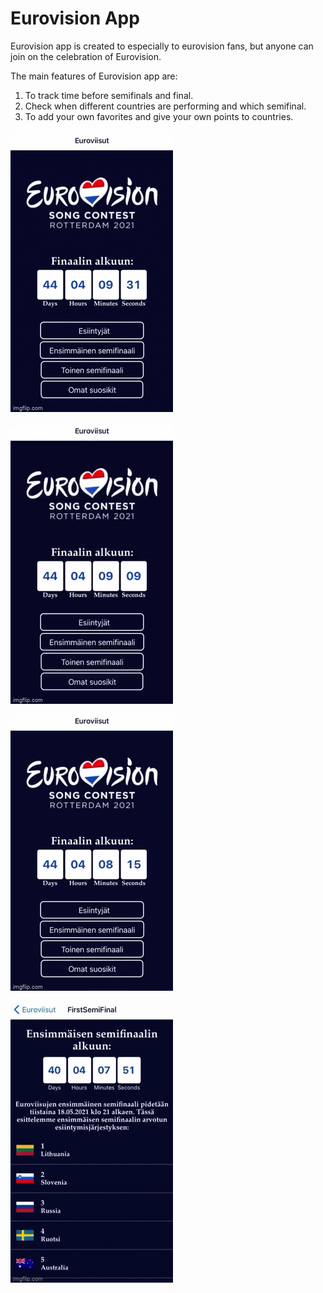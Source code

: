 # Eurovision App
Eurovision app is created to especially to eurovision fans, but anyone can join on the celebration of Eurovision.

The main features of Eurovision app are: 
1. To track time before semifinals and final.
2. Check when different countries are performing and which semifinal.
3. To add your own favorites and give your own points to countries. 

![An example of countdown and homepage](./images/gif1.gif)

![An example of countdown and homepage](./images/gif2.gif)

![An example of countdown and homepage](./images/gif3.gif)

![An example of countdown and homepage](./images/gif4.gif)
